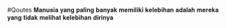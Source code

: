 #Qoutes
𝐌𝐚𝐧𝐮𝐬𝐢𝐚 𝐲𝐚𝐧𝐠 𝐩𝐚𝐥𝐢𝐧𝐠 𝐛𝐚𝐧𝐲𝐚𝐤 𝐦𝐞𝐦𝐢𝐥𝐢𝐤𝐢 𝐤𝐞𝐥𝐞𝐛𝐢𝐡𝐚𝐧 𝐚𝐝𝐚𝐥𝐚𝐡 𝐦𝐞𝐫𝐞𝐤𝐚 𝐲𝐚𝐧𝐠 𝐭𝐢𝐝𝐚𝐤 𝐦𝐞𝐥𝐢𝐡𝐚𝐭 𝐤𝐞𝐥𝐞𝐛𝐢𝐡𝐚𝐧 𝐝𝐢𝐫𝐢𝐧𝐲𝐚
